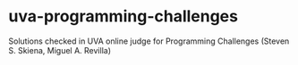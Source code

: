 # uva-programming-challenges
Solutions checked in UVA online judge for Programming Challenges (Steven S. Skiena, Miguel A. Revilla)  
